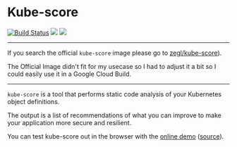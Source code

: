 # Kube-score

[![Build Status](https://travis-ci.com/steinbrueckri/docker-kube-score.svg?branch=master)](https://travis-ci.com/steinbrueckri/docker-kube-score)
[![](https://images.microbadger.com/badges/image/z3rogate/kube-score.svg)](https://microbadger.com/images/z3rogate/kube-score "Get your own image badge on microbadger.com")
[![](https://images.microbadger.com/badges/version/z3rogate/kube-score.svg)](https://microbadger.com/images/z3rogate/kube-score "Get your own version badge on microbadger.com")

---

If you search the official `kube-score` image please go to [zegl/kube-score](https://github.com/zegl/kube-score/)).

The Official Image didn't fit for my usecase so I had to adjust it a bit so I could easily use it in a Google Cloud Build.

---

`kube-score` is a tool that performs static code analysis of your Kubernetes object definitions.

The output is a list of recommendations of what you can improve to make your application more secure and resilient.

You can test kube-score out in the browser with the [online demo](https://kube-score.com) ([source](https://github.com/kube-score/web)).

